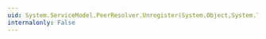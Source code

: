 ```yaml
---
uid: System.ServiceModel.PeerResolver.Unregister(System.Object,System.TimeSpan)
internalonly: False
---
```

